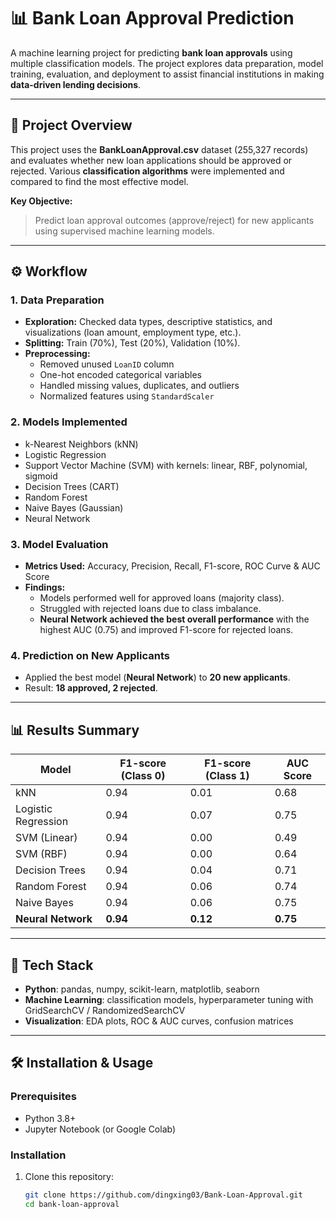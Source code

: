 # 📊 Bank Loan Approval Prediction

A machine learning project for predicting **bank loan approvals** using multiple classification models. The project explores data preparation, model training, evaluation, and deployment to assist financial institutions in making **data-driven lending decisions**.

---

## 📌 Project Overview
This project uses the **BankLoanApproval.csv** dataset (255,327 records) and evaluates whether new loan applications should be approved or rejected. Various **classification algorithms** were implemented and compared to find the most effective model.  

**Key Objective:**  
> Predict loan approval outcomes (approve/reject) for new applicants using supervised machine learning models.

---

## ⚙️ Workflow
### 1. Data Preparation
- **Exploration:** Checked data types, descriptive statistics, and visualizations (loan amount, employment type, etc.).  
- **Splitting:** Train (70%), Test (20%), Validation (10%).  
- **Preprocessing:**  
  - Removed unused `LoanID` column  
  - One-hot encoded categorical variables  
  - Handled missing values, duplicates, and outliers  
  - Normalized features using `StandardScaler`  

### 2. Models Implemented
- k-Nearest Neighbors (kNN)  
- Logistic Regression  
- Support Vector Machine (SVM) with kernels: linear, RBF, polynomial, sigmoid  
- Decision Trees (CART)  
- Random Forest  
- Naive Bayes (Gaussian)  
- Neural Network  

### 3. Model Evaluation
- **Metrics Used:** Accuracy, Precision, Recall, F1-score, ROC Curve & AUC Score  
- **Findings:**  
  - Models performed well for approved loans (majority class).  
  - Struggled with rejected loans due to class imbalance.  
  - **Neural Network achieved the best overall performance** with the highest AUC (0.75) and improved F1-score for rejected loans.  

### 4. Prediction on New Applicants
- Applied the best model (**Neural Network**) to **20 new applicants**.  
- Result: **18 approved, 2 rejected**.  

---

## 📊 Results Summary
| Model              | F1-score (Class 0) | F1-score (Class 1) | AUC Score |
|---------------------|-------------------|-------------------|------------|
| kNN                | 0.94              | 0.01              | 0.68       |
| Logistic Regression | 0.94              | 0.07              | 0.75       |
| SVM (Linear)       | 0.94              | 0.00              | 0.49       |
| SVM (RBF)          | 0.94              | 0.00              | 0.64       |
| Decision Trees     | 0.94              | 0.04              | 0.71       |
| Random Forest      | 0.94              | 0.06              | 0.74       |
| Naive Bayes        | 0.94              | 0.06              | 0.75       |
| **Neural Network** | **0.94**          | **0.12**          | **0.75**   |

---

## 🚀 Tech Stack
- **Python**: pandas, numpy, scikit-learn, matplotlib, seaborn  
- **Machine Learning**: classification models, hyperparameter tuning with GridSearchCV / RandomizedSearchCV  
- **Visualization**: EDA plots, ROC & AUC curves, confusion matrices  

---

## 🛠️ Installation & Usage
### Prerequisites
- Python 3.8+  
- Jupyter Notebook (or Google Colab)  

### Installation
1. Clone this repository:
   ```bash
   git clone https://github.com/dingxing03/Bank-Loan-Approval.git
   cd bank-loan-approval
